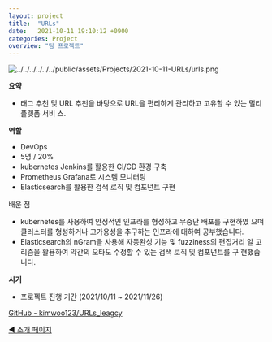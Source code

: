 ```yaml
---
layout: project
title:  "URLs"
date:   2021-10-11 19:10:12 +0900
categories: Project
overview: "팀 프로젝트"
---
```


![../../../../../../public/assets/Projects/2021-10-11-URLs/urls.png](../../../../../../public/assets/Projects/2021-10-11-URLs/urls.png)

**요약**

- 태그 추천 및 URL 추천을 바탕으로 URL을 편리하게 관리하고 고유할 수 있는 멀티 플랫폼 서비
스.

**역할**

- DevOps
- 5명 / 20%
- kubernetes Jenkins를 활용한 CI/CD 환경 구축
- Prometheus Grafana로 시스템 모니터링
- Elasticsearch를 활용한 검색 로직 및 컴포넌트 구현

배운 점

- kubernetes를 사용하여 안정적인 인프라를 형성하고 무중단 배포를 구현하였
으며 클러스터를 형성하거나 고가용성을 추구하는 인프라에 대하여 공부했습니다.
- Elasticsearch의 nGram을 사용해 자동완성 기능 및 fuzziness의 편집거리 알
고리즘을 활용하여 약간의 오타도 수정할 수 있는 검색 로직 및 컴포넌트를 구
현했습니다.

**시기**

- 프로젝트 진행 기간 (2021/10/11 ~ 2021/11/26)

[GitHub - kimwoo123/URLs_leagcy](https://github.com/kimwoo123/URLs_leagcy)

[◀ 소개 페이지](https://kimwooseok.com/about/)